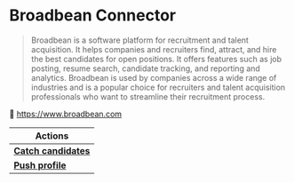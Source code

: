 
# Broadbean Connector

> Broadbean is a software platform for recruitment and talent acquisition. It helps companies and recruiters find, attract, and hire the best candidates for open positions. It offers features such as job posting, resume search, candidate tracking, and reporting and analytics. Broadbean is used by companies across a wide range of industries and is a popular choice for recruiters and talent acquisition professionals who want to streamline their recruitment process.


🔗 https://www.broadbean.com

| Actions |
| ------- |
| [**Catch candidates**](docs/catch_candidates.md) |
| [**Push profile**](docs/push_profile.md) |
